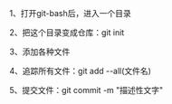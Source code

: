 1、打开git-bash后，进入一个目录

2、把这个目录变成仓库：git init

3、添加各种文件

4、追踪所有文件：git add --all(文件名)

5、提交文件：git commit -m "描述性文字"

